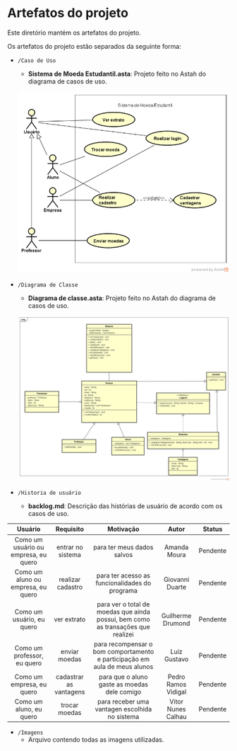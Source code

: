 # Artefatos do projeto

Este diretório mantém os artefatos do projeto. 


Os artefatos do projeto estão separados da seguinte forma:
* `/Caso de Uso`
	* **Sistema de Moeda Estudantil.asta**: Projeto feito no Astah do diagrama de casos de uso.
   
   ![UML - Diagrama de casos de uso](Imagens/Sistema%20de%20Moeda%20Estudantil.png)

* `/Diagrama de Classe`
	* **Diagrama de classe.asta**: Projeto feito no Astah do diagrama de casos de uso.
   
   ![UML - Diagrama de classes](Imagens/Diagrama%20de%20Classe.png)

* `/Historia de usuário`
	* **backlog.md**: Descrição das histórias de usuário de acordo com os casos de uso.
 
| Usuário      | Requisito | Motivação     |Autor     |Status     |
| :----:        |    :----:   |          :----: |           :----: |            :----: |
Como um usuário ou empresa, eu quero| entrar no sistema | para ter meus dados salvos	 | Amanda Moura | Pendente |
Como um aluno ou empresa, eu quero| realizar cadastro	 | para ter acesso as funcionalidades do programa	 | Giovanni Duarte | Pendente |
Como um usuário, eu quero| ver extrato | para ver o total de moedas que ainda possui, bem como as transações que realizei | Guilherme Drumond | Pendente |
Como um professor, eu quero| enviar moedas | para recompensar o bom comportamento e participação em aula de meus alunos | Luiz Gustavo	 | Pendente |
Como um empresa, eu quero| cadastrar as vantagens | para que o aluno gaste as moedas dele comigo | Pedro Ramos Vidigal | Pendente |
Como um aluno, eu quero| trocar moedas | para receber uma vantagen escolhida no sistema | Vitor Nunes Calhau | Pendente |


* `/Imagens`
	* Arquivo contendo todas as imagens utilizadas.
